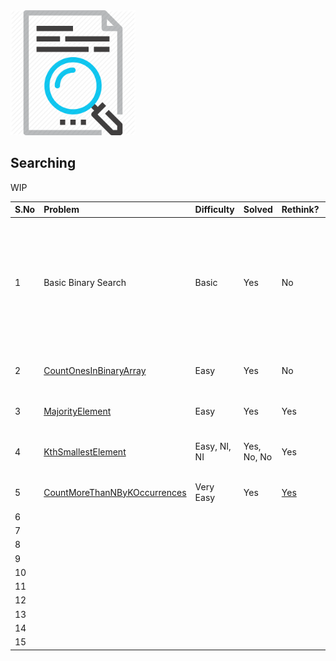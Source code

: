 <img src="../../../../../resources/search.png" alt="search" height="200" width="200">

## Searching

WIP


| S.No | Problem                                                                    | Difficulty   | Solved      | Rethink?                                      | Comments/Algorithms/Tags                                                                                                                                                                                                                                                                                                                                                            |
|:-----|:---------------------------------------------------------------------------|:-------------|:------------|:---------------------------------------------------|:------------------------------------------------------------------------------------------------------------------------------------------------------------------------------------------------------------------------------------------------------------------------------------------------------------------------------------------------------------------------------------|
| 1    | Basic Binary Search                                                        | Basic        | Yes         | No                                                 | When the input is sorted, you can search by repeatedly narrowing down the search range. Compare and keep going accordingly. If no element is found before the pointers cross each other, you don't have the element under search in your input list. **Use 2 pointer approach in [Iteration](BinarySearch.java#L9)**. **[Recursion](BinarySearch.java#L30-L40) is plain intuitive** |
| 2    | [CountOnesInBinaryArray](CountOnesInBinaryArray.java#L5-L63)               | Easy         | Yes         | No                                                 | Corner case is tricky. What if the input contains all 1s? Think of corner cases, always.                                                                                                                                                                                                                                                                                            |
| 3    | [MajorityElement](MajorityElement.java)                                    | Easy         | Yes         | Yes                                                | 1. Brute force 2. HashMap 3. //ToDo Using Binary Search Tree                                                                                                                                                                                                                                                                                                                        |
| 4    | [KthSmallestElement](KthSmallestElement.java#L10-L104)                     | Easy, NI, NI | Yes, No, No | Yes                                                | 1. [Brute force ](KthSmallestElement.java#L80-L103) 2. MinHeap ToDo 3. QuickSelect (Partition, quickSort, pivot) ToDo                                                                                                                                                                                                                                                               |
| 5    | [CountMoreThanNByKOccurrences](CountMoreThanNByKOccurrences.java#L11-L130) | Very Easy    | Yes         | [Yes](CountMoreThanNByKOccurrences.java#L108-L138) | 1. Sort and adjacent comparison 2. HashMap and 5 ways of iterating it.                                                                                                                                                                                                                                                                                                              |
| 6    |                                                                            |              |             |                                                    |                                                                                                                                                                                                                                                                                                                                                                                     |
| 7    |                                                                            |              |             |                                                    |                                                                                                                                                                                                                                                                                                                                                                                     |
| 8    |                                                                            |              |             |                                                    |                                                                                                                                                                                                                                                                                                                                                                                     |
| 9    |                                                                            |              |             |                                                    |                                                                                                                                                                                                                                                                                                                                                                                     |
| 10   |                                                                            |              |             |                                                    |                                                                                                                                                                                                                                                                                                                                                                                     |
| 11   |                                                                            |              |             |                                                    |                                                                                                                                                                                                                                                                                                                                                                                     |
| 12   |                                                                            |              |             |                                                    |                                                                                                                                                                                                                                                                                                                                                                                     |
| 13   |                                                                            |              |             |                                                    |                                                                                                                                                                                                                                                                                                                                                                                     |
| 14   |                                                                            |              |             |                                                    |                                                                                                                                                                                                                                                                                                                                                                                     |
| 15   |                                                                            |              |             |                                                    |                                                                                                                                                                                                                                                                                                                                                                                     |

